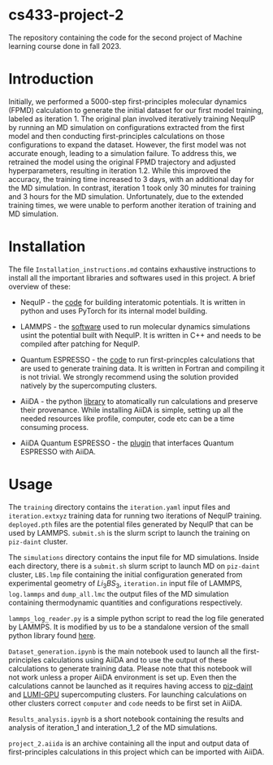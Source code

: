 # cs433-project-2
The repository containing the code for the second project of Machine learning course done in fall 2023.

# Introduction

Initially, we performed a 5000-step first-principles molecular dynamics (FPMD) calculation to generate the initial dataset for our first model training, labeled as iteration 1. The original plan involved iteratively training NequIP by running an MD simulation on configurations extracted from the first model and then conducting first-principles calculations on those configurations to expand the dataset. However, the first model was not accurate enough, leading to a simulation failure. To address this, we retrained the model using the original FPMD trajectory and adjusted hyperparameters, resulting in iteration 1.2. While this improved the accuracy, the training time increased to 3 days, with an additional day for the MD simulation. In contrast, iteration 1 took only 30 minutes for training and 3 hours for the MD simulation. Unfortunately, due to the extended training times, we were unable to perform another iteration of training and MD simulation.

# Installation 

The file `Installation_instructions.md` contains exhaustive instructions to install all the important libraries and softwares used in this project. A brief overview of these:

- NequIP - the [code](https://github.com/mir-group/nequip) for building interatomic potentials. It is written in python and uses PyTorch for its internal model building.

- LAMMPS - the [software](https://docs.lammps.org/Manual.html) used to run molecular dynamics simulations usint the potential built with NequIP. It is written in C++ and needs to be compiled after patching for NequIP.

- Quantum ESPRESSO - the [code](https://www.quantum-espresso.org/) to run first-princples calculations that are used to generate training data. It is written in Fortran and compiling it is not trivial. We strongly recommend using the solution provided natively by the supercomputing clusters.

- AiiDA - the python [library](https://aiida.readthedocs.io/projects/aiida-core/en/latest/) to atomatically run calculations and preserve their provenance. While installing AiiDA is simple, setting up all the needed resources like profile, computer, code etc can be a time consuming process. 

- AiiDA Quantum ESPRESSO - the [plugin](https://github.com/aiidateam/aiida-quantumespresso) that interfaces Quantum ESPRESSO with AiiDA. 


# Usage

The `training` directory contains the `iteration.yaml` input files and `iteration.extxyz` training data for running two iterations of NequIP training. `deployed.pth` files are the potential files generated by NequIP that can be used by LAMMPS. `submit.sh` is the slurm script to launch the training on `piz-daint` cluster. 

The `simulations` directory contains the input file for MD simulations. Inside each directory, there is a `submit.sh` slurm script to launch MD on `piz-daint` cluster, `LBS.lmp` file containing the initial configuration generated from experimental geometry of $Li_3BS_3$, `iteration.in` input file of LAMMPS, `log.lammps` and `dump_all.lmc` the output files of the MD simulation containing thermodynamic quantities and configurations respectively.

`lammps_log_reader.py` is a simple python script to read the log file generated by LAMMPS. It is modified by us to be a standalone version of the small python library found [here](https://github.com/henriasv/lammps-logfile).

`Dataset_generation.ipynb` is the main notebook used to launch all the first-principles calculations using AiiDA and to use the output of these calculations to generate training data. Please note that this notebook will not work unless a proper AiiDA environment is set up. Even then the calculations cannot be launched as it requires having access to [piz-daint](https://www.cscs.ch/computers/piz-daint) and [LUMI-GPU](https://www.lumi-supercomputer.eu/get-started-2021/users-in-switzerland/) supercomputing clusters. For launching calculations on other clusters correct `computer` and `code` needs to be first set in AiiDA.

`Results_analysis.ipynb` is a short notebook containing the results and analysis of iteration_1 and interation_1_2 of the MD simulations.

`project_2.aiida` is an archive containing all the input and output data of first-principles calculations in this project which can be imported with AiiDA.